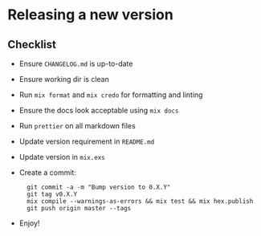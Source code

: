 # Releasing a new version

## Checklist

- Ensure `CHANGELOG.md` is up-to-date
- Ensure working dir is clean
- Run `mix format` and `mix credo` for formatting and linting
- Ensure the docs look acceptable using `mix docs`
- Run `prettier` on all markdown files
- Update version requirement in `README.md`
- Update version in `mix.exs`
- Create a commit:

        git commit -a -m "Bump version to 0.X.Y"
        git tag v0.X.Y
        mix compile --warnings-as-errors && mix test && mix hex.publish
        git push origin master --tags

- Enjoy!
